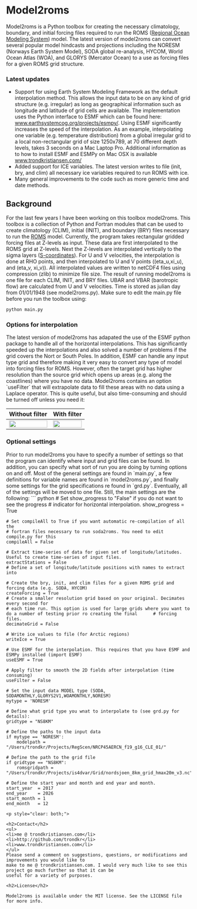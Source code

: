 <h1>Model2roms</h1>

Model2roms is a Python toolbox for creating the necessary climatology, boundary, and initial forcing files 
required to run the ROMS (<a href="http://myroms.org/" target="_blank">Regional Ocean Modeling System</a>) model. The latest version of model2roms can convert several popular model hindcasts and projections including the NORESM (Norways Earth System Model), SODA global re-analysis, HYCOM, World Ocean Atlas (WOA), and GLORYS (Mercator Ocean) to a use as forcing files for a given ROMS grid structure.

<h3>Latest updates</h3>
<ul>
<li>Support for using Earth System Modeling Framework as the default interpolation method. This allows the input data to be on any kind of grid structure (e.g. irregular) as long as geographical information such as longitude and latitude of grid cells are available. The implementation uses the Python interface to ESMF which can be found here: <a href="https://www.earthsystemcog.org/projects/esmpy/" target="_blank">www.earthsystemcog.org/projects/esmpy/</a>. Using ESMF significantly increases the speed of the interpolation. As an example, interpolating one variable (e.g. temperature distribution) from a global irregular grid to a local non-rectangular grid of size 1250x789, at 70 different depth levels, takes 3 seconds on a Mac Laptop Pro. Additional information as to how to install ESMF and ESMPy on Mac OSX is available <a href="http://www.trondkristiansen.com/?page_id=1302" target="_blank">www.trondkristiansen.com/</a></li>
<li>Added support for ICE variables. The latest version writes to file (init, bry, and clim) all necessary ice variables required to run ROMS with ice.</li>
<li>Many general improvements to the code such as more generic time and date methods.</li>
</ul>

<h2>Background</h2>

For the last few years I have been working on this toolbox model2roms. This toolbox is a collection of Python
and Fortran modules that can be used to create climatology (CLIM), initial (INIT), and boundary (BRY) files 
necessary to run the <a href="www.myroms.org">ROMS</a> model. Currently, the program takes rectangular gridded
forcing files at Z-levels as input. These data are first interpolated to the ROMS grid at Z-levels.
Next the Z-levels are interpolated vertically to the sigma layers
(<a href="https://www.myroms.org/wiki/index.php/Vertical_S-coordinate">S-coordinates</a>).
For U and V velocities, the interpolation is done at RHO points, and then
interpolated to U and V points ((eta_u,xi_u), and (eta_v, xi_v)).
All interpolated values are written to netCDF4 files using compression (zlib) to minimize file size. The result of
running model2roms is one file for each CLIM, INIT, and BRY files.
UBAR and VBAR (barotropic flow) are calculated from U and V velocities. Time is stored as julian
day from 01/01/1948 (see model2roms.py). Make sure to edit the main.py file before you run the toolbox using:

```html
python main.py
```
<h3>Options for interpolation</h3>
The latest version of model2roms has adapated the use of the ESMF python package to handle all of the horizontal interpolations. This has significantly speeded up the interpolations and also solved a number of problems if the grid covers the Nort or South Poles. In addition, ESMF can handle any input type grid and therefore making it very easy to convert any type of model into forcing files for ROMS. However, often the target grid has higher resolution than the source grid which opens up areas (e.g. along the coastlines) where you have no data. Model2roms contains an option `useFilter` that will extrapolate data to fill these areas with no data using a Laplace operator. This is quite useful, but also time-consuming and should be turned off unless you need it:

Without filter            | With filter
:-------------------------:|:-------------------------:
<img src="http://www.trondkristiansen.com/wp-content/gallery/romstools/temperature_depth_ESMF_0_withoutfilter_time_75190.0.png" width=100%>  |  <img src="http://www.trondkristiansen.com/wp-content/gallery/romstools/temperature_depth_ESMF_0_withfilter_time_75190.0.png" width=100%>

<h3>Optional settings</h3>
Prior to run model2roms you have to specify a number of settings so that the program can identify where input and grid files can be found. In addition, you can specify what sort of run you are doing by turning options on and off. Most of the general settings are found in `main.py`, a few definitions for variable names are found in `model2roms.py`, and finally some settings for the grid specifications re found in `grd.py`. Eventually, all of the settings will be moved to one file. Still, the main settings are the following:
``` python
    # Set show_progress to "False" if you do not want to see the progress
    # indicator for horizontal interpolation.
    show_progress = True
    
    # Set compileAll to True if you want automatic re-compilation of all the
    # fortran files necessary to run soda2roms. You need to edit compile.py for this
    compileAll = False

    # Extract time-series of data for given set of longitude/latitudes. Useful to create time-series of input files.
    extractStations = False
    # Define a set of longitude/latitude positions with names to extract into
    
    # Create the bry, init, and clim files for a given ROMS grid and forcing data (e.g. SODA, HYCOM)
    createForcing = True
    # Create a smaller resolution grid based on your original. Decimates every second for
    # each time run. This option is used for large grids where you want to do a number of testing prior ro creating the final      # forcing files.
    decimateGrid = False
    
    # Write ice values to file (for Arctic regions)
    writeIce = True
    
    # Use ESMF for the interpolation. This requires that you have ESMF and ESMPy installed (import ESMF)
    useESMF = True
    
    # Apply filter to smooth the 2D fields after interpolation (time consuming)
    useFilter = False

    # Set the input data MODEL type (SODA, SODAMONTHLY,GLORYS2V1,WOAMONTHLY,NORESM)
    mytype = 'NORESM'

    # Define what grid type you wnat to interpolate to (see grd.py for details):
    gridtype = "NS8KM"

    # Define the paths to the input data
    if mytype == 'NORESM':
        modelpath = "/Users/trondkr/Projects/RegScen/NRCP45AERCN_f19_g16_CLE_01/"

    # Define the path to the grid file
    if gridtype == "NS8KM":
        romsgridpath = "/Users/trondkr/Projects/is4dvar/Grid/nordsjoen_8km_grid_hmax20m_v3.nc"
  
    # Define the start year and month and end year and month.
    start_year  = 2017
    end_year    = 2026
    start_month = 1
    end_month   = 12
```  
<p style="clear: both;">

<h2>Contact</h2>
<ul>
<li>me @ trondkristiansen.com</li>
<li>http://github.com/trondkr</li>
<li>www.trondkristiansen.com</li>
</ul>
Please send a comment on suggestions, questions, or modifications and improvements you would like to
make to me @ trondkristiansen.com. I would very much like to see this project go much further so that it can be
useful for a variety of purposes.

<h2>License</h2>

Model2roms is available under the MIT license. See the LICENSE file for more info.
